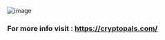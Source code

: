 ![image](https://user-images.githubusercontent.com/33065305/67829887-63c5be00-fae1-11e9-85c8-0595971bcaac.png)

### For more info visit : https://cryptopals.com/

